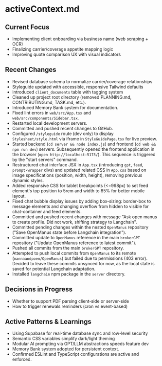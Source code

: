 # activeContext.md

## Current Focus
- Implementing client onboarding via business name (web scraping + OCR)
- Finalizing carrier/coverage appetite mapping logic
- Improving quote comparison UX with visual indicators

## Recent Changes
- Revised database schema to normalize carrier/coverage relationships
- Styleguide updated with accessible, responsive Tailwind defaults
- Introduced `client_documents` table with tagging system
- Cleaned up project root directory (removed PLANNING.md, CONTRIBUTING.md, TASK.md, etc.).
- Introduced Memory Bank system for documentation.
- Fixed lint errors in `web/src/App.tsx` and `web/src/components/Sidebar.tsx`.
- Restarted local development servers.
- Committed and pushed recent changes to GitHub.
- Configured `/styleguide` route (dev only) to display `Stylesheet/style.html` via iframe in `StyleGuidePage.tsx` for live preview.
- Started backend (`cd server && node index.js`) and frontend (`cd web && npm run dev`) servers. Subsequently opened the frontend application in the browser (`open http://localhost:5173/`). This sequence is triggered by the "start servers" command.
- Restructured chat interface JSX in `App.tsx` (introducing `gpt`, `feed`, `prompt-wrapper` divs) and updated related CSS in `App.css` based on image specifications (position, width, height), removing previous dynamic styles.
- Added responsive CSS for tablet breakpoints (<=998px) to set feed element's top position to 5rem and width to 85% for better mobile layout.
- Fixed chat bubble display issues by adding box-sizing: border-box to message elements and changing overflow from hidden to visible for chat-container and feed elements.
- Committed and pushed recent changes with message "Ask open manus to create profile. Did not work, shifting strategy to Langchain".
- Committed pending changes within the nested `OpenManus` repository ("Save OpenManus state before Langchain integration").
- Committed update to `OpenManus` reference in the main `brokerGPT` repository ("Update OpenManus reference to latest commit").
- Pushed all commits from the main `brokerGPT` repository.
- Attempted to push local commits from `OpenManus` to its remote (`mannaandpoem/OpenManus`) but failed due to permissions (403 error). Decided to leave these commits unsynced for now, as the local state is saved for potential Langchain adaptation.
- Installed `langchain` npm package in the `server` directory.

## Decisions in Progress
- Whether to support PDF parsing client-side or server-side
- How to trigger renewals reminders (cron vs event-based)

## Active Patterns & Learnings
- Using Supabase for real-time database sync and row-level security
- Semantic CSS variables simplify dark/light theming
- Modular AI prompting via GPT/LLM abstractions speeds feature dev
- Memory Bank system adopted for persistent context.
- Confirmed ESLint and TypeScript configurations are active and enforced.
